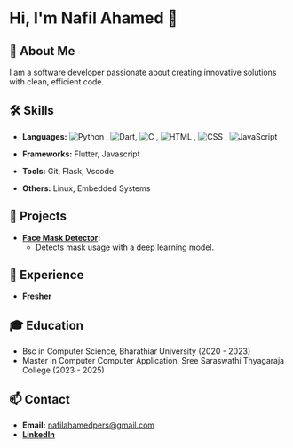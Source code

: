 # Hi, I'm Nafil Ahamed 👋

## 🌟 About Me
I am a software developer passionate about creating innovative solutions with clean, efficient code.

## 🛠 Skills
- **Languages:**  ![Python](https://img.shields.io/badge/Python-3776AB?style=for-the-badge&logo=python&logoColor=white)
, ![Dart](https://img.shields.io/badge/Dart-0175C2?style=for-the-badge&logo=dart&logoColor=white), ![C](https://img.shields.io/badge/C-A8B9CC?style=for-the-badge&logo=c&logoColor=white)
, ![HTML](https://img.shields.io/badge/HTML-E34F26?style=for-the-badge&logo=html5&logoColor=white)
, ![CSS](https://img.shields.io/badge/CSS-1572B6?style=for-the-badge&logo=css3&logoColor=white)
, ![JavaScript](https://img.shields.io/badge/JavaScript-F7DF1E?style=for-the-badge&logo=javascript&logoColor=black)

- **Frameworks:** Flutter, Javascript 
- **Tools:** Git, Flask, Vscode
- **Others:** Linux, Embedded Systems

## 🚀 Projects
- **[Face Mask Detector]([https://github.com/johnsmith/face-mask-detector](https://github.com/inafilahamed/face-mask-detector-using-deep-learning-and-flask-web-application)):**
  - Detects mask usage with a deep learning model.

## 💼 Experience
- **Fresher** 

## 🎓 Education
- Bsc in Computer Science, Bharathiar University (2020 - 2023)
- Master in Computer Computer Application, Sree Saraswathi Thyagaraja College (2023 - 2025)

## 📫 Contact
- **Email:** nafilahamedpers@gmail.com
- **[LinkedIn](https://www.linkedin.com/in/Nafil-ahamed1/)**
